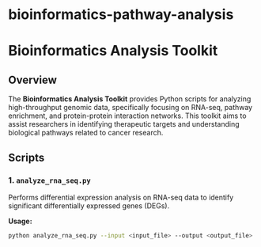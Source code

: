 # bioinformatics-pathway-analysis
# Bioinformatics Analysis Toolkit

## Overview

The **Bioinformatics Analysis Toolkit** provides Python scripts for analyzing high-throughput genomic data, specifically focusing on RNA-seq, pathway enrichment, and protein-protein interaction networks. This toolkit aims to assist researchers in identifying therapeutic targets and understanding biological pathways related to cancer research.

## Scripts

### 1. `analyze_rna_seq.py`

Performs differential expression analysis on RNA-seq data to identify significant differentially expressed genes (DEGs).

**Usage:**
```bash
python analyze_rna_seq.py --input <input_file> --output <output_file>
